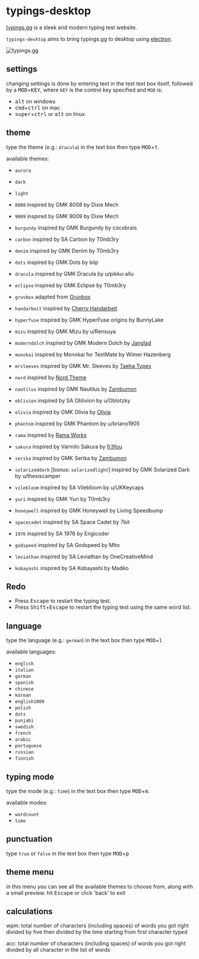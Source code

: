 # typings-desktop

[typings.gg](https://typings.gg/) is a sleek and modern typing test website.

`typings-desktop` aims to bring typings.gg to desktop using [electron](https://www.electronjs.org/).

![typings.gg](img/typings-screen-shot.png)

## settings
changing settings is done by entering text in the test text box itself, followed by a <kbd>MOD</kbd>+<kbd>KEY</kbd>,
where `KEY` is the control key specified and `MOD` is:

- <kbd>alt</kbd> on windows
- <kbd>cmd</kbd>+<kbd>ctrl</kbd> on mac
- <kbd>super</kbd>+<kbd>ctrl</kbd> or <kbd>alt</kbd> on linux

## theme

type the theme (e.g.: `dracula`) in the text box then type <kbd>MOD</kbd>+<kbd>t</kbd>.

available themes:

- `aurora`
- `dark`
- `light`

- `8008` inspired by GMK 8008 by Dixie Mech
- `9009` inspired by GMK 9009 by Dixie Mech
- `burgundy` inspired by GMK Burgundy by cocobrais
- `carbon` inspired by SA Carbon by T0mb3ry
- `denim` inspired by GMK Denim by T0mb3ry
- `dots` inspired by GMK Dots by biip
- `dracula` inspired by GMK Dracula by u/pikku-allu
- `eclipse` inspired by GMK Eclipse by T0mb3ry
- `gruvbox` adapted from [Gruvbox](https://github.com/morhetz/gruvbox)
- `handarbeit` inspired by [Cherry Handarbeit](https://pinchocodia.tistory.com/17)
- `hyperfuse` inspired by GMK HyperFuse origins by BunnyLake
- `mizu` inspired by GMK Mizu by u/Rensuya
- `moderndolch` inspired by GMK Modern Dolch by [Janglad](https://clavier.xyz)
- `monokai` inspired by Monokai for TextMate by Wimer Hazenberg
- `mrsleeves` inspired by GMK Mr. Sleeves by [Taeha Types](https://www.taehatypes.com/)
- `nord` inspired by [Nord Theme](https://nordtheme.com)
- `nautilus` inspired by GMK Nautilus by [Zambumon](https://zambumon.com)
- `oblivion` inspired by SA Oblivion by u/Oblotzky
- `olivia` inspired by GMK Olivia by [Olivia](https://github.com/olivia)
- `phantom` inspired by GMK Phantom by u/briano1905
- `rama` inspired by [Rama Works](https://rama.works)
- `sakura` inspired by Varmilo Sakura by [fr3fou](https://github.com/fr3fou)
- `serika` inspired by GMK Serika by [Zambumon](https://zambumon.com)
- `solarizeddark` [bonus: `solarizedlight`] inspired by GMK Solarized Dark by u/thesiscamper
- `vilebloom` inspired by SA Vilebloom by u/UKKeycaps
- `yuri` inspired by GMK Yuri by T0mb3ry
- `honeywell` inspired by GMK Honeywell by Living Speedbump
- `spacecadet` inspired by SA Space Cadet by 7bit
- `1976` inspired by SA 1976 by Engicoder
- `godspeed` inspired by SA Godspeed by Mito
- `leviathan` inspired by SA Leviathan by OneCreativeMind
- `kobayashi` inspired by SA Kobayashi by Madēo

## Redo

- Press <kbd>Escape</kbd> to restart the typing test.
- Press <kbd>Shift</kbd>+<kbd>Escape</kbd> to restart the typing test using the same word list.

## language

type the language (e.g.: `german`) in the text box then type <kbd>MOD</kbd>+<kbd>l</kbd>

available languages:

- `english`
- `italian`
- `german`
- `spanish`
- `chinese`
- `korean`
- `english1000`
- `polish`
- `dots`
- `punjabi`
- `swedish`
- `french`
- `arabic`
- `portuguese`
- `russian`
- `finnish`

## typing mode

type the mode (e.g.: `time`) in the text box then type <kbd>MOD</kbd>+<kbd>m</kbd>.

available modes:

- `wordcount`
- `time`

## punctuation

type `true` or `false` in the text box then type <kbd>MOD</kbd>+<kbd>p</kbd>

## theme menu

in this menu you can see all the available themes to choose from, along with a small preview. hit <kbd>Escape</kbd> or click 'back' to exit

## calculations

wpm: total number of characters (including spaces) of words you got right divided by five then divided by the time starting from first character typed

acc: total number of characters (including spaces) of words you got right divided by all character in the list of words
